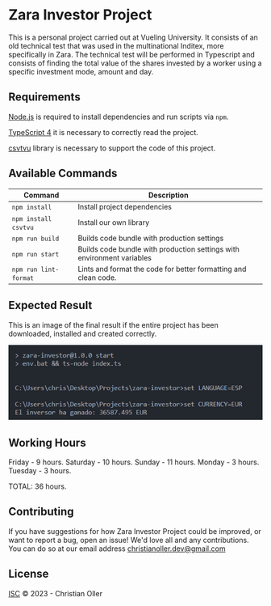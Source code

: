 # Zara Investor Project

This is a personal project carried out at Vueling University. It consists of an old technical test that was used in the multinational Inditex, more specifically in Zara.
The technical test will be performed in Typescript and consists of finding the total value of the shares invested by a worker using a specific investment mode, amount and day.

## Requirements

[Node.js](https://nodejs.org) is required to install dependencies and run scripts via `npm`.

[TypeScript 4](https://www.typescriptlang.org/) it is necessary to correctly read the project.

[csvtvu](npm.js) library is necessary to support the code of this project.

## Available Commands

| Command | Description |
|---------|-------------|
| `npm install` | Install project dependencies |
| `npm install csvtvu` | Install our own library  |
| `npm run build` | Builds code bundle with production settings |
| `npm run start` | Builds code bundle with production settings with environment variables|
| `npm run lint-format` | Lints and format the code for better formatting and clean code.|

## Expected Result

This is an image of the final result if the entire project has been downloaded, installed and created correctly.

![](/assets/result.png)

## Working Hours

Friday - 9 hours.
Saturday - 10 hours.
Sunday - 11 hours.
Monday - 3 hours.
Tuesday - 3 hours.

TOTAL: 36 hours.

## Contributing

If you have suggestions for how Zara Investor Project could be improved, or want to report a bug, open an issue! We'd love all and any contributions.
You can do so at our email address christianoller.dev@gmail.com

## License

[ISC](LICENSE) © 2023 - Christian Oller
